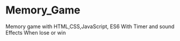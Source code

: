 # Memory_Game
Memory game with HTML,CSS,JavaScript, ES6 With Timer and sound Effects When lose or win 
